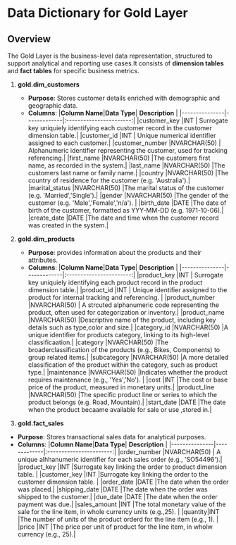 # **Data Dictionary for Gold Layer**

## **Overview**

The Gold Layer is the business-level data representation, structured to support analytical and reporting use cases.It consists of **dimension
tables** and **fact tables** for specific business metrics.

1. **gold.dim_customers**
   - **Purpose**: Stores customer details enriched with demographic and geographic data.
   - **Columns**:
     |**Column Name**|**Data Type**|     **Description**  |
     |---------------|-------------|:-----------------------:|
     |customer_key   |INT          | Surrogate key uniquiely identifying each customer record in the customer dimension table.|
     |customer_id    |INT          | Unique numerical identifier assigned to each customer.|
     |customer_number |NVARCHAR(50) | Alphanumeric identifier representing the customer, used for tracking referencing.|
     |first_name |NVARCHAR(50) |The customers first name, as recorded in the system.|
     |last_name |NVARCHAR(50) |The customers last name or family name.|
     |country |NVARCHAR(50) |The country of residence for the customer (e.g. 'Australia').|
     |marital_status |NVARCHAR(50) |The marital status of the customer (e.g. 'Married','Single').|
     |gender |NVARCHAR(50) |The gender of the customer (e.g. 'Male','Female','n/a'). |
     |birth_date |DATE |The date of birth of the customer, formatted as YYY-MM-DD (e.g. 1971-10-06).|
     |create_date |DATE |The date and time when the customer record was created in the system.|

2. **gold.dim_products**
   - **Purpose**: provides information about the products and their attributes.
   - **Columns**:
     |**Column Name**|**Data Type**|     **Description**  |
     |---------------|-------------|:-----------------------:|
     |product_key   |INT          | Surrogate key uniquiely identifying each product record in the product dimension table.|
     |product_id    |INT          | Unique identifier assigned to the product for internal tracking and referencing. |
     |product_number |NVARCHAR(50) | A strcuted alphanumeric code representing the product, often used for categorization or inventory.|
     |product_name |NVARCHAR(50) |Descriptive name of the product, including key details such as type,color and size.|
     |category_id |NVARCHAR(50) |A unique identifier for products category, linking to its high-level classificaation.|
     |category |NVARCHAR(50) |The broaderclassification of the products (e.g., Bikes, Components) to group related items.|
     |subcategory |NVARCHAR(50) |A more detailed classification of the product within the category, such as product type.|
     |maintenance |NVARCHAR(50) |Indicates whether the product requires maintenance (e.g., 'Yes','No'). |
     |cost |INT |The cost or base price of the product, measured in monetary units.|
     |product_line |NVARCHAR(50) |The specific product line or series to which the product belongs (e.g. Road, Mountain).|
     |start_date |DATE |The date when the product becaame available for sale or use ,stored in.|

 3. **gold.fact_sales**
   - **Purpose**: Stores transactional sales data for analytical purposes.
   - **Columns**:
     |**Column Name**|**Data Type**|     **Description**  |
     |---------------|-------------|:-----------------------:|
     |order_number   |NVARCHAR(50) | A unique alhhanumeric identifier for each sales order (e.g., 'SO54496').|
     |product_key  |INT  |Surrogate key linking the order to product dimension table.  |
     |customer_key |INT |Surrogate key linking the order to the customer dimension table. |
     |order_date |DATE |The date when the order was placed.|
     |shipping_date |DATE |The date when the order was shipped to the customer.|
     |due_date |DATE |The date when the order payment was due.|
     |sales_amount |INT |The total monetary value of the sale for the line item, in whole currency units (e.g.,25). |
     |quantity|INT |The number of units of the product orderd for the line item (e.g., 1). |
     |price |INT |The price per unit of product for the line item, in wholw currency (e.g., 25).|
     
